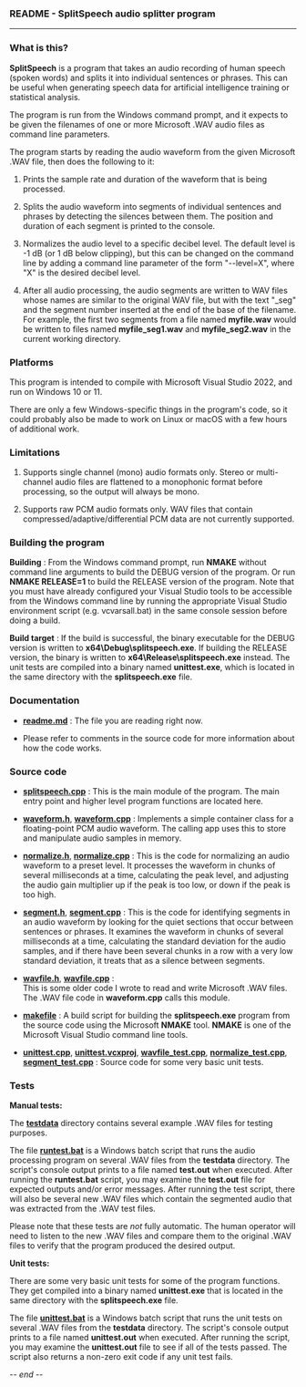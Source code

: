 ### README - SplitSpeech audio splitter program

---

### What is this?

**SplitSpeech** is a program that takes an audio recording of
human speech (spoken words) and splits it into individual
sentences or phrases.  This can be useful when generating speech
data for artificial intelligence training or statistical
analysis.  

The program is run from the Windows command prompt, and it
expects to be given the filenames of one or more Microsoft .WAV
audio files as command line parameters.

The program starts by reading the audio waveform from the given
Microsoft .WAV file, then does the following to it:  

1.  Prints the sample rate and duration of the waveform that
is being processed.

2.  Splits the audio waveform into segments of individual
sentences and phrases by detecting the silences between them. 
The position and duration of each segment is printed to the
console.  

3.  Normalizes the audio level to a specific decibel level.  The
default level is -1 dB (or 1 dB below clipping), but this can be
changed on the command line by adding a command line parameter
of the form "--level=X", where "X" is the desired decibel level.

4.  After all audio processing, the audio segments are written to
WAV files whose names are similar to the original WAV file, but
with the text "_seg" and the segment number inserted at the end
of the base of the filename.  For example, the first two
segments from a file named **myfile.wav** would be written to
files named **myfile_seg1.wav** and **myfile_seg2.wav** in the
current working directory.  

### Platforms

This program is intended to compile with Microsoft Visual Studio
2022, and run on Windows 10 or 11.  

There are only a few Windows-specific things in the program's
code, so it could probably also be made to work on Linux or
macOS with a few hours of additional work.  

### Limitations

1. Supports single channel (mono) audio formats only.  Stereo or
multi-channel audio files are flattened to a monophonic format
before processing, so the output will always be mono.  

2. Supports raw PCM audio formats only.  WAV files that contain
compressed/adaptive/differential PCM data are not currently
supported.  

### Building the program

**Building** :  From the Windows command prompt, run **NMAKE**
without command line arguments to build the DEBUG version of the
program.  Or run **NMAKE RELEASE=1** to build the RELEASE
version of the program.  Note that you must have already
configured your Visual Studio tools to be accessible from the
Windows command line by running the appropriate Visual Studio
environment script (e.g.  vcvarsall.bat) in the same console
session before doing a build.  

**Build target** :  If the build is successful, the binary
executable for the DEBUG version is written to
**x64\Debug\splitspeech.exe**.  If building the RELEASE version,
the binary is written to **x64\Release\splitspeech.exe**
instead.  The unit tests are compiled into a binary named
**unittest.exe**, which is located in the same directory with
the **splitspeech.exe** file.  

### Documentation

* [**readme.md**](readme.md) : The file you are reading right now.

* Please refer to comments in the source code for more
information about how the code works.  

### Source code

* [**splitspeech.cpp**](splitspeech.cpp) :  This is the main
module of the program.  The main entry point and higher level
program functions are located here.  

* [**waveform.h**](waveform.h),
[**waveform.cpp**](waveform.cpp) :  Implements a simple
container class for a floating-point PCM audio waveform.  The
calling app uses this to store and manipulate audio samples in
memory.  

* [**normalize.h**](normalize.h),
[**normalize.cpp**](normalize.cpp) :  This is the code for
normalizing an audio waveform to a preset level.  It processes
the waveform in chunks of several milliseconds at a time,
calculating the peak level, and adjusting the audio gain
multiplier up if the peak is too low, or down if the peak is too
high.  

* [**segment.h**](segment.h), [**segment.cpp**](segment.cpp) : 
This is the code for identifying segments in an audio waveform
by looking for the quiet sections that occur between sentences
or phrases.  It examines the waveform in chunks of several
milliseconds at a time, calculating the standard deviation for
the audio samples, and if there have been several chunks in a
row with a very low standard deviation, it treats that as a
silence between segments.  

* [**wavfile.h**](wavfile.h), [**wavfile.cpp**](wavfile.cpp) :  
This is some older code I wrote to read and write Microsoft .WAV
files.  The .WAV file code in **waveform.cpp** calls this
module.  

* [**makefile**](makefile) :  A build script for building the
**splitspeech.exe** program from the source code using the Microsoft
**NMAKE** tool.  **NMAKE** is one of the Microsoft Visual Studio
command line tools.  

* [**unittest.cpp**](unittest.cpp),
[**unittest.vcxproj**](unittest.vcxproj),
[**wavfile_test.cpp**](wavfile_test.cpp),
[**normalize_test.cpp**](normalize_test.cpp),
[**segment_test.cpp**](segment_test.cpp) :  Source code for
some very basic unit tests.  

### Tests

**Manual tests:**

The [**testdata**](testdata) directory contains several example
.WAV files for testing purposes.  

The file [**runtest.bat**](runtest.bat) is a Windows batch
script that runs the audio processing program on several .WAV
files from the **testdata** directory.  The script's console
output prints to a file named **test.out** when executed.
After running the **runtest.bat** script, you may examine the
**test.out** file for expected outputs and/or error messages. 
After running the test script, there will also be several new
.WAV files which contain the segmented audio that was extracted
from the .WAV test files.

Please note that these tests are *not* fully automatic.  The
human operator will need to listen to the new .WAV files and
compare them to the original .WAV files to verify that the
program produced the desired output.  

**Unit tests:**

There are some very basic unit tests for some of the program
functions.  They get compiled into a binary named
**unittest.exe** that is located in the same directory with the
**splitspeech.exe** file.  

The file [**unittest.bat**](unittest.bat) is a Windows batch
script that runs the unit tests on several .WAV files from the
**testdata** directory.  The script's console output prints
to a file named **unittest.out** when executed.
After running the script, you may examine the **unittest.out**
file to see if all of the tests passed.  The script also returns
a non-zero exit code if any unit test fails.

-*- end -*-
